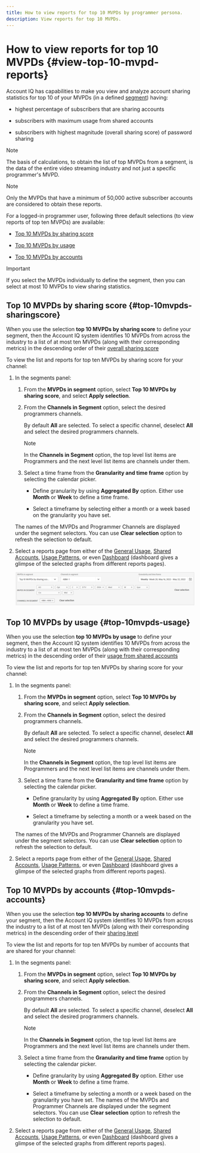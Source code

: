 ```yaml
---
title: How to view reports for top 10 MVPDs by programmer persona.
description: View reports for top 10 MVPDs.
---
```


# How to view reports for top 10 MVPDs <!--and Programmers--> {#view-top-10-mvpd-reports}

Account IQ has capabilities to make you view and analyze account sharing statistics for top 10 of your MVPDs (in a defined [segment](/help/AccountIQ/product-concepts.md#segmet-def)) having:

* highest percentage of subscribers that are sharing accounts

* subscribers with maximum usage from shared accounts

* subscribers with highest magnitude (overall sharing score) of password sharing

>[!NOTE]
>
>The basis of calculations, to obtain the list of top MVPDs from a segment, is the data of the entire video streaming industry and not just a specific programmer's MVPD.

>[!NOTE]
>
>Only the MVPDs that have a minimum of 50,000 active subscriber accounts are considered to obtain these reports.

For a logged-in programmer user, following three default selections (to view reports of top ten MVPDs) are available:

* [Top 10 MVPDs by sharing score](#top-10mvpds-sharingscore)

* [Top 10 MVPDs by usage](#top-10mvpds-usage)

* [Top 10 MVPDs by accounts](#top-10mvpds-accounts)

>[!IMPORTANT]
>
>If you select the MVPDs individually to define the segment, then you can select at most 10 MVPDs to view sharing statistics.

## Top 10 MVPDs by sharing score {#top-10mvpds-sharingscore}

When you use the selection **top 10 MVPDs by sharing score** to define your segment, then the Account IQ system identifies 10 MVPDs from across the industry to a list of at most ten MVPDs (along with their corresponding metrics) in the descending order of their [overall sharing score](/help/AccountIQ/product-concepts.md#overall-sharing-score)

To view the list and reports for top ten MVPDs by sharing score for your channel:

1. In the segments panel:

   1. From the **MVPDs in segment** option, select **Top 10 MVPDs by sharing score**, and select **Apply selection**.

   1. From the **Channels in Segment** option, select the desired programmers channels.

      By default **All** are selected. To select a specific channel, deselect **All** and select the desired programmers channels.

      >[!NOTE]
      >
      >In the **Channels in Segment** option, the top level list items are Programmers and the next level list items are channels under them.

   1. Select a time frame from the **Granularity and time frame** option by selecting the calendar picker.

      * Define granularity by using **Aggregated By** option. Either use **Month** or **Week** to define a time frame.

      * Select a timeframe by selecting either a month or a week based on the granularity you have set.

   The names of the MVPDs and Programmer Channels are displayed under the segment selectors. You can use **Clear selection** option to refresh the selection to default.

1. Select a reports page from either of the [General Usage](/help/AccountIQ/general-usage-reports.md), [Shared Accounts](/help/AccountIQ/shared-acc-reports.md), [Usage Patterns](/help/AccountIQ/usage-patterns.md), or even [Dashboard](help/AccountIQ/dashboard.md) (dashboard gives a glimpse of the selected graphs from different reports pages).

    ![](assets/top-10-selection.png)

## Top 10 MVPDs by usage {#top-10mvpds-usage}

When you use the selection **top 10 MVPDs by usage** to define your segment, then the Account IQ system identifies 10 MVPDs from across the industry to a list of at most ten MVPDs (along with their corresponding metrics) in the descending order of their [usage from shared accounts](/help/AccountIQ/product-concepts.md)

To view the list and reports for top ten MVPDs by sharing score for your channel:

1. In the segments panel:

   1. From the **MVPDs in segment** option, select **Top 10 MVPDs by sharing score**, and select **Apply selection**.

   1. From the **Channels in Segment** option, select the desired programmers channels.

      By default **All** are selected. To select a specific channel, deselect **All** and select the desired programmers channels.

      >[!NOTE]
      >
      >In the **Channels in Segment** option, the top level list items are Programmers and the next level list items are channels under them.

   1. Select a time frame from the **Granularity and time frame** option by selecting the calendar picker.

      * Define granularity by using **Aggregated By** option. Either use **Month** or **Week** to define a time frame.

      * Select a timeframe by selecting a month or a week based on the granularity you have set.

   The names of the MVPDs and Programmer Channels are displayed under the segment selectors. You can use **Clear selection** option to refresh the selection to default.

1. Select a reports page from either of the [General Usage](/help/AccountIQ/general-usage-reports.md), [Shared Accounts](/help/AccountIQ/shared-acc-reports.md), [Usage Patterns](/help/AccountIQ/usage-patterns.md), or even [Dashboard](help/AccountIQ/dashboard.md) (dashboard gives a glimpse of the selected graphs from different reports pages).

## Top 10 MVPDs by accounts {#top-10mvpds-accounts}

When you use the selection **top 10 MVPDs by sharing accounts** to define your segment, then the Account IQ system identifies 10 MVPDs from across the industry to a list of at most ten MVPDs (along with their corresponding metrics) in the descending order of their [sharing level](/help/AccountIQ/product-concepts.md)

To view the list and reports for top ten MVPDs by number of accounts that are shared for your channel:

1. In the segments panel:

   1. From the **MVPDs in segment** option, select **Top 10 MVPDs by sharing score**, and select **Apply selection**.

   1. From the **Channels in Segment** option, select the desired programmers channels.

      By default **All** are selected. To select a specific channel, deselect **All** and select the desired programmers channels.

      >[!NOTE]
      >
      >In the **Channels in Segment** option, the top level list items are Programmers and the next level list items are channels under them.

   1. Select a time frame from the **Granularity and time frame** option by selecting the calendar picker.

      * Define granularity by using **Aggregated By** option. Either use **Month** or **Week** to define a time frame.

      * Select a timeframe by selecting a month or a week based on the granularity you have set.
    The names of the MVPDs and Programmer Channels are displayed under the segment selectors. You can use **Clear selection** option to refresh the selection to default.

1. Select a reports page from either of the [General Usage](/help/AccountIQ/general-usage-reports.md), [Shared Accounts](/help/AccountIQ/shared-acc-reports.md), [Usage Patterns](/help/AccountIQ/usage-patterns.md), or even [Dashboard](help/AccountIQ/dashboard.md) (dashboard gives a glimpse of the selected graphs from different reports pages).
